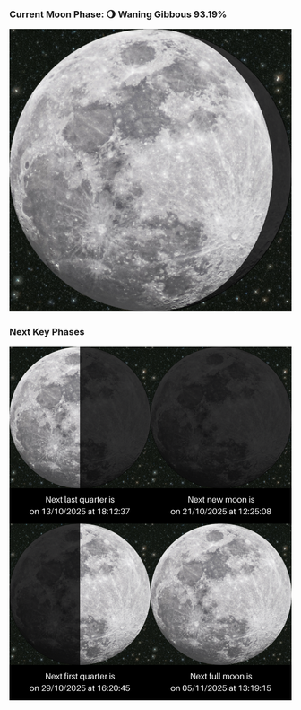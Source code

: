 ### Current Moon Phase: 🌖 Waning Gibbous 93.19%
![Moon Phase](moonphase.png)
### Next Key Phases
![Gallery](gallery.png)